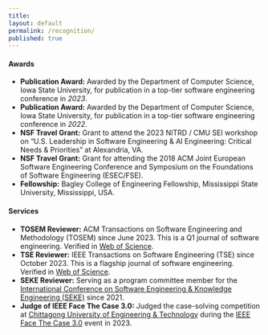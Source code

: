 ```yaml
---
title:
layout: default
permalink: /recognition/
published: true
---
```




#### Awards
- **Publication Award:** Awarded by the Department of Computer Science, Iowa State University, for publication in a top-tier software engineering conference in *2023*.
- **Publication Award:** Awarded by the Department of Computer Science, Iowa State University, for publication in a top-tier software engineering conference in *2022*.
- **NSF Travel Grant:** Grant to attend the 2023 NITRD / CMU SEI workshop on “U.S. Leadership in Software Engineering & AI Engineering: Critical Needs & Priorities” at Alexandria, VA.
- **NSF Travel Grant:** Grant for attending the 2018 ACM Joint European Software Engineering Conference and Symposium on the Foundations of Software Engineering (ESEC/FSE).
- **Fellowship:** Bagley College of Engineering Fellowship, Mississippi State University, Mississippi, USA. 

#### Services
- **TOSEM Reviewer:** ACM Transactions on Software Engineering and Methodology (TOSEM) since June 2023. This is a Q1 journal of software engineering. Verified in [Web of Science](https://www.webofscience.com/wos/author/record/IWD-9819-2023).
- **TSE Reviewer:** IEEE Transactions on Software Engineering (TSE) since October 2023. This is a flagship journal of software engineering. Verified in [Web of Science](https://www.webofscience.com/wos/author/record/IWD-9819-2023).
- **SEKE Reviewer:** Serving as a program committee member for the [International Conference on Software Engineering & Knowledge Engineering (SEKE)](https://ksiresearch.org/) since 2021.
- **Judge of IEEE Face The Case 3.0:** Judged the case-solving competition at [Chittagong University of Engineering & Technology](https://www.cuet.ac.bd/) during the [IEEE Face The Case 3.0](http://ieeecuetsb.com/ftc3.0/) event in 2023. 
